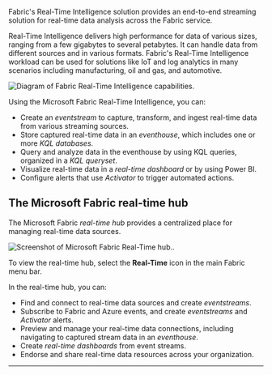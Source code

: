 Fabric's Real-Time Intelligence solution provides an end-to-end streaming solution for real-time data analysis across the Fabric service.

Real-Time Intelligence delivers high performance for data of various sizes, ranging from a few gigabytes to several petabytes. It can handle data from different sources and in various formats. Fabric's Real-Time Intelligence workload can be used for solutions like IoT and log analytics in many scenarios including manufacturing, oil and gas, and automotive.

![Diagram of Fabric Real-Time Intelligence capabilities.](https://learn.microsoft.com/en-us/training/wwl/get-started-kusto-fabric/media/real-time-intelligence-core.png)

Using the Microsoft Fabric Real-Time Intelligence, you can:

- Create an _eventstream_ to capture, transform, and ingest real-time data from various streaming sources.
- Store captured real-time data in an _eventhouse_, which includes one or more _KQL databases_.
- Query and analyze data in the eventhouse by using KQL queries, organized in a _KQL queryset_.
- Visualize real-time data in a _real-time dashboard_ or by using Power BI.
- Configure alerts that use _Activator_ to trigger automated actions.

## The Microsoft Fabric real-time hub

The Microsoft Fabric _real-time hub_ provides a centralized place for managing real-time data sources.

![Screenshot of Microsoft Fabric Real-Time hub.](https://learn.microsoft.com/en-us/training/wwl/get-started-kusto-fabric/media/real-time-hub.png).

To view the real-time hub, select the **Real-Time** icon in the main Fabric menu bar.

In the real-time hub, you can:

- Find and connect to real-time data sources and create _eventstreams_.
- Subscribe to Fabric and Azure events, and create _eventstreams_ and _Activator_ alerts.
- Preview and manage your real-time data connections, including navigating to captured stream data in an _eventhouse_.
- Create _real-time dashboards_ from event streams.
- Endorse and share real-time data resources across your organization.

---